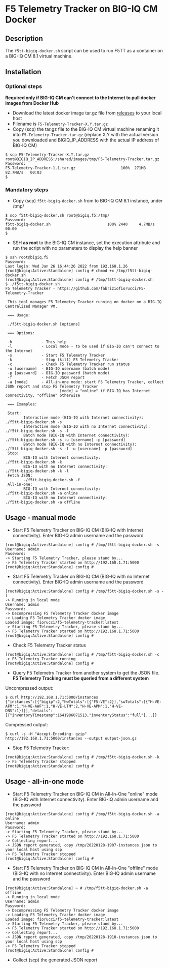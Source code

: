 # F5 Telemetry Tracker on BIG-IQ CM Docker

## Description

The `f5tt-bigiq-docker.sh` script can be used to run F5TT as a container on a BIG-IQ CM 8.1 virtual machine.

## Installation

### Optional steps

**Required only if BIG-IQ CM can't connect to the Internet to pull docker images from Docker Hub**

- Download the latest docker image tar.gz file from [releases](https://github.com/fabriziofiorucci/F5-Telemetry-Tracker/releases) to your local host
- Filename is `` F5-Telemetry-Tracker-X.Y.tar.gz ``
- Copy (scp) the tar.gz file to the BIG-IQ CM virtual machine renaming it into ``F5-Telemetry-Tracker.tar.gz`` (replace X.Y with the actual version you downloaded and BIGIQ_IP_ADDRESS with the actual IP address of BIG-IQ CM)

```
$ scp F5-Telemetry-Tracker-X.Y.tar.gz root@BIGIQ_IP_ADDRESS:/shared/images/tmp/F5-Telemetry-Tracker.tar.gz
Password: 
F5-Telemetry-Tracker-1.1.tar.gz                    100%  271MB  82.7MB/s   00:03
$
```

### Mandatory steps

- Copy (scp) `f5tt-bigiq-docker.sh` from to BIG-IQ CM 8.1 instance, under /tmp/

```
$ scp f5tt-bigiq-docker.sh root@bigiq.f5:/tmp/
Password: 
f5tt-bigiq-docker.sh                         100% 2440     4.7MB/s   00:00    
$ 
```

- SSH **as root** to the BIG-IQ CM instance, set the execution attribute and run the script with no parameters to display the help banner

```
$ ssh root@bigiq.f5
Password: 
Last login: Wed Jan 26 16:44:26 2022 from 192.168.1.26
[root@bigiq:Active:Standalone] config # chmod +x /tmp/f5tt-bigiq-docker.sh 
[root@bigiq:Active:Standalone] config # /tmp/f5tt-bigiq-docker.sh 
$ ./f5tt-bigiq-docker.sh 
F5 Telemetry Tracker - https://github.com/fabriziofiorucci/F5-Telemetry-Tracker

 This tool manages F5 Telemetry Tracker running on docker on a BIG-IQ Centralized Manager VM.

 === Usage:

 ./f5tt-bigiq-docker.sh [options]

 === Options:

 -h             - This help
 -l             - Local mode - to be used if BIG-IQ can't connect to the Internet
 -s             - Start F5 Telemetry Tracker
 -k             - Stop (kill) F5 Telemetry Tracker
 -c             - Check F5 Telemetry Tracker run status
 -u [username]  - BIG-IQ username (batch mode)
 -p [password]  - BIG-IQ password (batch mode)
 -f             - Fetch JSON report
 -a [mode]      - All-in-one mode: start F5 Telemetry Tracker, collect JSON report and stop F5 Telemetry Tracker
                        [mode] = "online" if BIG-IQ has Internet connectivity, "offline" otherwise

 === Examples:

 Start:
        Interactive mode (BIG-IQ with Internet connectivity):           ./f5tt-bigiq-docker.sh -s
        Interactive mode (BIG-IQ with no Internet connectivity):        ./f5tt-bigiq-docker.sh -s -l
        Batch mode (BIG-IQ with Internet connectivity):                 ./f5tt-bigiq-docker.sh -s -u [username] -p [password]
        Batch mode (BIG-IQ with no Internet connectivity):              ./f5tt-bigiq-docker.sh -s -l -u [username] -p [password]
 Stop:
        BIG-IQ with Internet connectivity:                              ./f5tt-bigiq-docker.sh -k
        BIG-IQ with no Internet connectivity:                           ./f5tt-bigiq-docker.sh -k -l
 Fetch JSON:
        ./f5tt-bigiq-docker.sh -f
 All-in-one:
        BIG-IQ with Internet connectivity:                              ./f5tt-bigiq-docker.sh -a online
        BIG-IQ with no Internet connectivity:                           ./f5tt-bigiq-docker.sh -a offline
```

## Usage - manual mode

- Start F5 Telemetry Tracker on BIG-IQ CM (BIG-IQ with Internet connectivity). Enter BIG-IQ admin username and the password

```
[root@bigiq:Active:Standalone] config # /tmp/f5tt-bigiq-docker.sh -s
Username: admin
Password: 
-> Starting F5 Telemetry Tracker, please stand by...
-> F5 Telemetry Tracker started on http://192.168.1.71:5000
[root@bigiq:Active:Standalone] config # 
```

- Start F5 Telemetry Tracker on BIG-IQ CM (BIG-IQ with no Internet connectivity). Enter BIG-IQ admin username and the password

```
[root@bigiq:Active:Standalone] config # /tmp/f5tt-bigiq-docker.sh -s -l
-> Running in local mode
Username: admin
Password: 
-> Decompressing F5 Telemetry Tracker docker image
-> Loading F5 Telemetry Tracker docker image
Loaded image: fiorucci/f5-telemetry-tracker:latest
-> Starting F5 Telemetry Tracker, please stand by...
-> F5 Telemetry Tracker started on http://192.168.1.71:5000
[root@bigiq:Active:Standalone] config #
```

- Check F5 Telemetry Tracker status

```
[root@bigiq:Active:Standalone] config # /tmp/f5tt-bigiq-docker.sh -c   
-> F5 Telemetry Tracker running
[root@bigiq:Active:Standalone] config #
```

- Query F5 Telemetry Tracker from another system to get the JSON file. **F5 Telemetry Tracking must be queried from a different system**

Uncompressed output:

```
$ curl http://192.168.1.71:5000/instances
{"instances":[{"bigip":2,"hwTotals":[{"F5-VE":2}],"swTotals":[{"H-VE-AFM":1,"H-VE-AWF":1,"H-VE-LTM":2,"H-VE-APM":1,"H-VE-DNS":1}]}],"details":[{"inventoryTimestamp":1641986071513,"inventoryStatus":"full"[...]}
```

Compressed output:

```
$ curl -s -H "Accept-Encoding: gzip" http://192.168.1.71:5000/instances --output output-json.gz
```

- Stop F5 Telemetry Tracker:

```
[root@bigiq:Active:Standalone] config # /tmp/f5tt-bigiq-docker.sh -k
-> F5 Telemetry Tracker stopped
[root@bigiq:Active:Standalone] config # 
```

## Usage - all-in-one mode

- Start F5 Telemetry Tracker on BIG-IQ CM in All-In-One "online" mode (BIG-IQ with Internet connectivity). Enter BIG-IQ admin username and the password

```
[root@bigiq:Active:Standalone] config # /tmp/f5tt-bigiq-docker.sh -a online
Username: admin
Password: 
-> Starting F5 Telemetry Tracker, please stand by...
-> F5 Telemetry Tracker started on http://192.168.1.71:5000
-> Collecting report...
-> JSON report generated, copy /tmp/20220128-1907-instances.json to your local host using scp
-> F5 Telemetry Tracker stopped
[root@bigiq:Active:Standalone] config #
```

- Start F5 Telemetry Tracker on BIG-IQ CM in All-In-One "offline" mode (BIG-IQ with no Internet connectivity). Enter BIG-IQ admin username and the password

```
[root@bigiq:Active:Standalone] ~ # /tmp/f5tt-bigiq-docker.sh -a offline
-> Running in local mode
Username: admin
Password: 
-> Decompressing F5 Telemetry Tracker docker image
-> Loading F5 Telemetry Tracker docker image
Loaded image: fiorucci/f5-telemetry-tracker:latest
-> Starting F5 Telemetry Tracker, please stand by...
-> F5 Telemetry Tracker started on http://192.168.1.71:5000
-> Collecting report...
-> JSON report generated, copy /tmp/20220128-1910-instances.json to your local host using scp
-> F5 Telemetry Tracker stopped
[root@bigiq:Active:Standalone] config #
```

- Collect (scp) the generated JSON report
